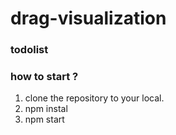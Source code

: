 # drag-visualization




### todolist




### how to start ?
1. clone the repository to your local.
2. npm instal
3. npm start


